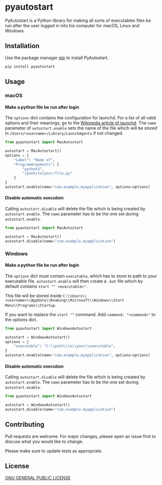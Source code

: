 # pyautostart

PyAutostart is a Python library for making all sorts of executables files be run after the user logged in into his
computer for macOS, Linux and Windows.

## Installation

Use the package manager [pip](https://pip.pypa.io/en/stable/) to install PyAutostart.

```bash
pip install pyautostart
```

## Usage

### macOS

#### Make a python file be run after login

The `options` dict contains the configuration for launchd. For a list of all valid options and their meanings, go to
the [Wikipedia article of launchd](en.wikipedia.org/wiki/Launchd/). The `name` parameter of `autostart.enable` sets the
name of the file which will be stored in `/Users/<username>/Library/LaunchAgents` if not changed.

```python
from pyautostart import MacAutostart

autostart = MacAutostart()
options = {
    "Label": "Name of",
    "ProgramArguments": [
        "python3",
        "/path/to/your/file.py"
    ]
}
autostart.enable(name="com.example.myapplication", options=options)
```

#### Disable automatic execution

Calling `autostart.disable` will delete the file which is being created by `autostart.enable`. The `name` parameter has
to be the one set during `autostart.enable`.

````python
from pyautostart import MacAutostart

autostart = MacAutostart()
autostart.disable(name="com.example.myapplication")
````

### Windows

#### Make a python file be run after login

The `options` dict must contain `executable`, which has to store to path to your executable file. `autostart.enable`
will then create a `.bat` file which by default contains `start "" <executable>"`.

This file will be stored
inside `C:\\Users\\<username>\\AppData\\Roaming\\Microsoft\\Windows\\Start Menu\\Programs\\Startup`.

If you want to replace the `start ""` command. Add `command: "<command>"` to the options dict.

```python
from pyautostart import WindowsAutostart

autostart = WindowsAutostart()
options = {
    "executable": "C:\\path\\to\\your\\executable",
}
autostart.enable(name="com.example.myapplication", options=options)
```

#### Disable automatic execution

Calling `autostart.disable` will delete the file which is being created by `autostart.enable`. The `name` parameter has
to be the one set during `autostart.enable`.

````python
from pyautostart import WindowsAutostart

autostart = WindowsAutostart()
autostart.disable(name="com.example.myapplication")
````

## Contributing

Pull requests are welcome. For major changes, please open an issue first to discuss what you would like to change.

Please make sure to update tests as appropriate.

## License

[GNU GENERAL PUBLIC LICENSE](https://choosealicense.com/licenses/gpl-3.0/)